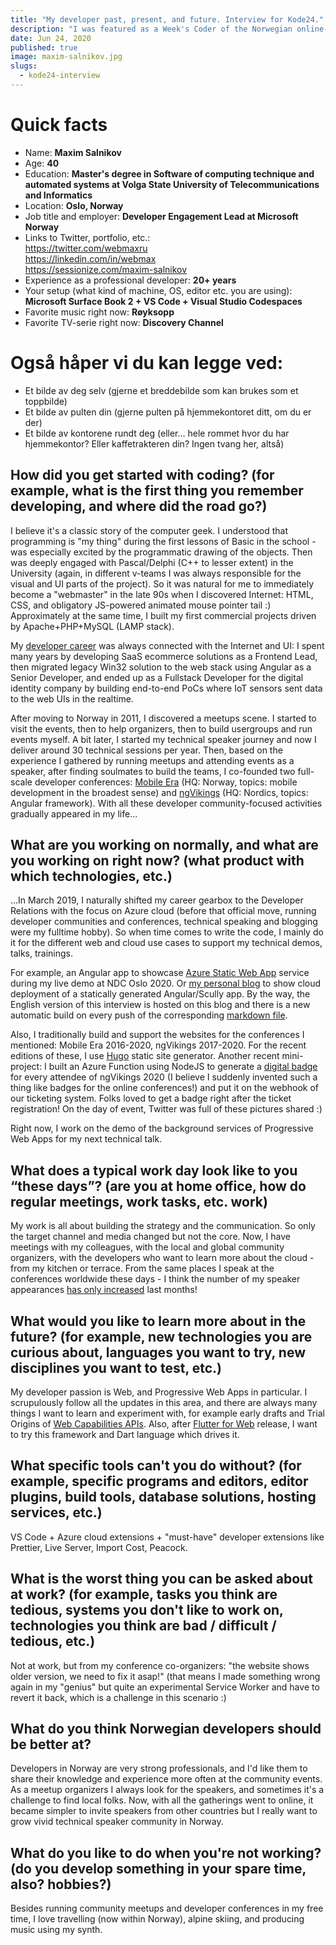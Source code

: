 ```yaml
---
title: "My developer past, present, and future. Interview for Kode24."
description: "I was featured as a Week's Coder of the Norwegian online-magazine for the developers Kode24, and here is my interview to Ole Petter Baugerød Stokke"
date: Jun 24, 2020
published: true
image: maxim-salnikov.jpg
slugs:
  - kode24-interview
---
```


# Quick facts

* Name: **Maxim Salnikov**
* Age: **40**
* Education: **Master's degree in Software of computing technique and automated systems at Volga State University of Telecommunications and Informatics**
* Location: **Oslo, Norway**
* Job title and employer: **Developer Engagement Lead at Microsoft Norway**
* Links to Twitter, portfolio, etc.:  
https://twitter.com/webmaxru  
https://linkedin.com/in/webmax  
https://sessionize.com/maxim-salnikov  
* Experience as a professional developer: **20+ years**
* Your setup (what kind of machine, OS, editor etc. you are using): **Microsoft Surface Book 2 + VS Code + Visual Studio Codespaces**
* Favorite music right now: **Røyksopp**
* Favorite TV-serie right now: **Discovery Channel**

# Også håper vi du kan legge ved:

* Et bilde av deg selv (gjerne et breddebilde som kan brukes som et toppbilde)
* Et bilde av pulten din (gjerne pulten på hjemmekontoret ditt, om du er der)
* Et bilde av kontorene rundt deg (eller… hele rommet hvor du har hjemmekontor? Eller kaffetrakteren din? Ingen tvang her, altså)

## How did you get started with coding? (for example, what is the first thing you remember developing, and where did the road go?)

I believe it's a classic story of the computer geek. I understood that programming is "my thing" during the first lessons of Basic in the school - was especially excited by the programmatic drawing of the objects. Then was deeply engaged with Pascal/Delphi (C++ to lesser extent) in the University (again, in different v-teams I was always responsible for the visual and UI parts of the project). So it was natural for me to immediately become a "webmaster" in the late 90s when I discovered Internet: HTML, CSS, and obligatory JS-powered animated mouse pointer tail :) Approximately at the same time, I built my first commercial projects driven by Apache+PHP+MySQL (LAMP stack).

My [developer career](https://www.linkedin.com/in/webmax/) was always connected with the Internet and UI: I spent many years by developing SaaS ecommerce solutions as a Frontend Lead, then migrated legacy Win32 solution to the web stack using Angular as a Senior Developer, and ended up as a Fullstack Developer for the digital identity company by building end-to-end PoCs where IoT sensors sent data to the web UIs in the realtime.

After moving to Norway in 2011, I discovered a meetups scene. I started to visit the events, then to help organizers, then to build usergroups and run events myself. A bit later, I started my technical speaker journey and now I deliver around 30 technical sessions per year. Then, based on the experience I gathered by running meetups and attending events as a speaker, after finding soulmates to build the teams, I co-founded two full-scale developer conferences: [Mobile Era](https://mobileera.rocks) (HQ: Norway, topics: mobile development in the broadest sense) and [ngVikings](https://ngvikings.org) (HQ: Nordics, topics: Angular framework). With all these developer community-focused activities gradually appeared in my life...

## What are you working on normally, and what are you working on right now? (what product with which technologies, etc.)

...In March 2019, I naturally shifted my career gearbox to the Developer Relations with the focus on Azure cloud (before that official move, running developer communities and conferences, technical speaking and blogging were my fulltime hobby). So when time comes to write the code, I mainly do it for the different web and cloud use cases to support my technical demos, talks, trainings.

For example, an Angular app to showcase [Azure Static Web App](https://docs.microsoft.com/en-us/azure/static-web-apps/getting-started) service during my live demo at NDC Oslo 2020. Or [my personal blog](https://github.com/webmaxru/webmax.ru) to show cloud deployment of a statically generated Angular/Scully app. By the way, the English version of this interview is hosted on this blog and there is a new automatic build on every push of the corresponding [markdown file](https://github.com/webmaxru/webmax.ru/edit/master/blog/kode24.md).

Also, I traditionally build and support the websites for the conferences I mentioned: Mobile Era 2016-2020, ngVikings 2017-2020. For the recent editions of these, I use [Hugo](https://gohugo.io/) static site generator. Another recent mini-project: I built an Azure Function using NodeJS to generate a [digital badge](https://raw.githubusercontent.com/ngVikings/ngvikings-2020/master/static/images/team/badge-maxim_salnikov.jpg) for every attendee of ngVikings 2020 (I believe I suddenly invented such a thing like badges for the online conferences!) and put it on the webhook of our ticketing system. Folks loved to get a badge right after the ticket registration! On the day of event, Twitter was full of these pictures shared :)

Right now, I work on the demo of the background services of Progressive Web Apps for my next technical talk.

## What does a typical work day look like to you “these days”? (are you at home office, how do regular meetings, work tasks, etc. work)

My work is all about building the strategy and the communication. So only the target channel and media changed but not the core. Now, I have meetings with my colleagues, with the local and global community organizers, with the developers who want to learn more about the cloud - from my kitchen or terrace. From the same places I speak at the conferences worldwide these days - I think the number of my speaker appearances [has only increased](https://twitter.com/webmaxru/status/1273566526940033024) last months!

## What would you like to learn more about in the future? (for example, new technologies you are curious about, languages you want to try, new disciplines you want to test, etc.)

My developer passion is Web, and Progressive Web Apps in particular. I scrupulously follow all the updates in this area, and there are always many things I want to learn and experiment with, for example early drafts and Trial Origins of [Web Capabilities APIs](https://goo.gle/fugu-api-tracker). Also, after [Flutter for Web](https://flutter.dev/web) release, I want to try this framework and Dart language which drives it.

## What specific tools can't you do without? (for example, specific programs and editors, editor plugins, build tools, database solutions, hosting services, etc.)

VS Code + Azure cloud extensions + "must-have" developer extensions like Prettier, Live Server, Import Cost, Peacock.

## What is the worst thing you can be asked about at work? (for example, tasks you think are tedious, systems you don't like to work on, technologies you think are bad / difficult / tedious, etc.)

Not at work, but from my conference co-organizers: "the website shows older version, we need to fix it asap!" (that means I made something wrong again in my "genius" but quite an experimental Service Worker and have to revert it back, which is a challenge in this scenario :)

## What do you think Norwegian developers should be better at?

Developers in Norway are very strong professionals, and I'd like them to share their knowledge and experience more often at the community events. As a meetup organizers I always look for the speakers, and sometimes it's a challenge to find local folks. Now, with all the gatherings went to online, it became simpler to invite speakers from other countries but I really want to grow vivid technical speaker community in Norway.

## What do you like to do when you're not working? (do you develop something in your spare time, also? hobbies?)

Besides running community meetups and developer conferences in my free time, I love travelling (now within Norway), alpine skiing, and producing music using my synth.

